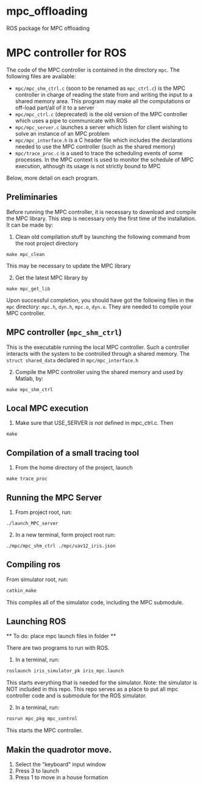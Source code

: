 # mpc_offloading
ROS package for MPC offloading 

# MPC controller for ROS
The code of the MPC controller is contained in the directory `mpc`. The following files are available:

  * `mpc/mpc_shm_ctrl.c` (soon to be renamed as `mpc_ctrl.c`) is the MPC controller in charge of reading the state from and writing the input to a shared memory area. This program may make all the computations or off-load part/all of it to a server
  * `mpc/mpc_ctrl.c` (deprecated) is the old version of the MPC controller which uses a pipe to communicate with ROS
  * `mpc/mpc_server.c` launches a server which listen for client wishing to solve an instance of an MPC problem
  * `mpc/mpc_interface.h` is a C header file which includes the declarations needed to use the MPC controller (such as the shared memory)
  * `mpc/trace_proc.c` is a used to trace the scheduling events of some processes. In the MPC context is used to monitor the schedule of MPC execution, although its usage is not strictly bound to MPC

Below, more detail on each program.

## Preliminaries

Before running the MPC controller, it is necessary to download and compile the MPC library. This step is necessary only the first time of the installation. It can be made by:

1. Clean old compilation stuff by launching the following command from the root project directory
  ```
  make mpc_clean
  ```
This may be necessary to update the MPC library

2. Get the latest MPC library by
  ```
  make mpc_get_lib
  ```

Upon successful completion, you should have got the following files in the `mpc` directory: `mpc.h`, `dyn.h`, `mpc.o`, `dyn.o`. They are needed to compile your MPC controller.

## MPC controller (`mpc_shm_ctrl`)

This is the executable running the local MPC controller. Such a controller interacts with the system to be controlled through a shared memory. The `struct shared_data` declared in `mpc/mpc_interface.h`


2. Compile the MPC controller using the shared memory and used by Matlab, by:
  ```
  make mpc_shm_ctrl
  ```

## Local MPC execution

1. Make sure that USE_SERVER *is not* defined in mpc_ctrl.c. Then
  ```
  make
  ```

## Compilation of a small tracing tool

1. From the home directory of the project, launch
  ```
  make trace_proc
  ```

## Running the MPC Server

1. From project root, run:
```
./launch_MPC_server
```

2. In a new terminal, form project root run:
```
./mpc/mpc_shm_ctrl ./mpc/uav12_iris.json
```

## Compiling ros

From simulator root, run:

```bash
catkin_make
```

This compiles all of the simulator code, including the MPC submodule.

## Launching ROS

** To do: place mpc launch files in folder **

There are two programs to run with ROS.

1. In a terminal, run:
```bash
roslaunch iris_simulator_pk iris_mpc.launch
```

This starts everything that is needed for the simulator. Note: the simulator is NOT included in this repo. This repo serves as a place to put all mpc controller code and is submodule for the ROS simulator.

2. In a terminal, run:
```bash
rosrun mpc_pkg mpc_control
```

This starts the MPC controller.

## Makin the quadrotor move.

1. Select the "keyboard" input window
2. Press 3 to launch
3. Press 1 to move in a house formation